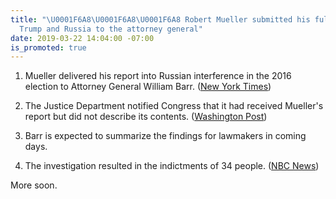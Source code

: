 ```yaml
---
title: "\U0001F6A8\U0001F6A8\U0001F6A8 Robert Mueller submitted his full report on
  Trump and Russia to the attorney general"
date: 2019-03-22 14:04:00 -07:00
is_promoted: true
---
```


1. Mueller delivered his report into Russian interference in the 2016 election to Attorney General William Barr. ([New York Times](https://www.nytimes.com/2019/03/22/us/politics/mueller-report-release.html))

2. The Justice Department notified Congress that it had received Mueller's report but did not describe its contents. ([Washington Post](https://www.washingtonpost.com/world/national-security/mueller-report-sent-to-attorney-general-signaling-his-russia-investigation-has-ended/2019/03/22/b061d8fa-323e-11e9-813a-0ab2f17e305b_story.html))

3. Barr is expected to summarize the findings for lawmakers in coming days.

4. The investigation resulted in the indictments of 34 people. ([NBC News](https://www.nbcnews.com/politics/justice-department/mueller-sends-report-trump-investigation-ag-barr-n974006))

More soon. 